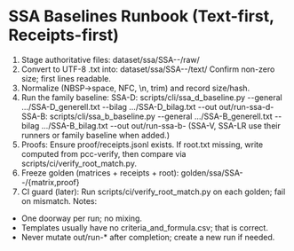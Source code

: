 # SSA Baselines Runbook (Text-first, Receipts-first)
1) Stage authoritative files:
   dataset/ssa/SSA-<Family>-<Year>/raw/
2) Convert to UTF-8 .txt into:
   dataset/ssa/SSA-<Family>-<Year>/text/
   Confirm non-zero size; first lines readable.
3) Normalize (NBSP→space, NFC, \n, trim) and record size/hash.
4) Run the family baseline:
   SSA-D: scripts/cli/ssa_d_baseline.py --general .../SSA-D_generell.txt --bilag .../SSA-D_bilag.txt --out out/run-ssa-d-<ts>
   SSA-B: scripts/cli/ssa_b_baseline.py --general .../SSA-B_generell.txt --bilag .../SSA-B_bilag.txt --out out/run-ssa-b-<ts>
   (SSA-V, SSA-LR use their runners or family baseline when added.)
5) Proofs:
   Ensure proof/receipts.jsonl exists.
   If root.txt missing, write computed from pcc-verify, then compare via scripts/ci/verify_root_match.py.
6) Freeze golden (matrices + receipts + root):
   golden/ssa/SSA-<Family>-<Year>/{matrix,proof}
7) CI guard (later):
   Run scripts/ci/verify_root_match.py on each golden; fail on mismatch.
Notes:
- One doorway per run; no mixing.
- Templates usually have no criteria_and_formula.csv; that is correct.
- Never mutate out/run-* after completion; create a new run if needed.
